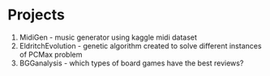 # Projects
1. MidiGen - music generator using kaggle midi dataset
2. EldritchEvolution - genetic algorithm created to solve different instances of PCMax problem
3. BGGanalysis - which types of board games have the best reviews?
